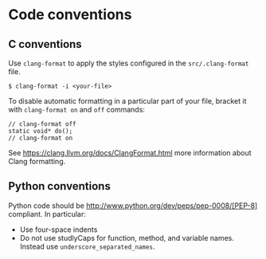 <!-- Licensed to the Apache Software Foundation (ASF) under one -->
<!-- or more contributor license agreements.  See the NOTICE file -->
<!-- distributed with this work for additional information -->
<!-- regarding copyright ownership.  The ASF licenses this file -->
<!-- to you under the Apache License, Version 2.0 (the -->
<!-- "License"); you may not use this file except in compliance -->
<!-- with the License.  You may obtain a copy of the License at -->

<!--   http://www.apache.org/licenses/LICENSE-2.0 -->

<!-- Unless required by applicable law or agreed to in writing, -->
<!-- software distributed under the License is distributed on an -->
<!-- "AS IS" BASIS, WITHOUT WARRANTIES OR CONDITIONS OF ANY -->
<!-- KIND, either express or implied.  See the License for the -->
<!-- specific language governing permissions and limitations -->
<!-- under the License. -->

# Code conventions

## C conventions

Use `clang-format` to apply the styles configured in the
`src/.clang-format` file.

    $ clang-format -i <your-file>

To disable automatic formatting in a particular part of your file,
bracket it with `clang-format on` and `off` commands:

    // clang-format off
    static void* do();
    // clang-format on

See <https://clang.llvm.org/docs/ClangFormat.html> more information
about Clang formatting.

## Python conventions

Python code should be http://www.python.org/dev/peps/pep-0008/[PEP-8]
compliant. In particular:

* Use four-space indents
* Do not use studlyCaps for function, method, and variable names.
  Instead use `underscore_separated_names`.
